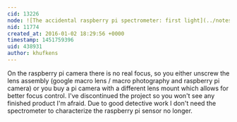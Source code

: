 ```yaml
---
cid: 13226
node: ![The accidental raspberry pi spectrometer: first light](../notes/khufkens/04-29-2015/the-accidental-raspberry-pi-spectrometer-first-light)
nid: 11774
created_at: 2016-01-02 18:29:56 +0000
timestamp: 1451759396
uid: 438931
author: khufkens
---
```


On the raspberry pi camera there is no real focus, so you either unscrew the lens assembly (google macro lens / macro photography and raspberry pi camera) or you buy a pi camera with a different lens mount which allows for better focus control. I've discontinued the project so you won't see any finished product I'm afraid. Due to good detective work I don't need the spectrometer to characterize the raspberry pi sensor no longer.